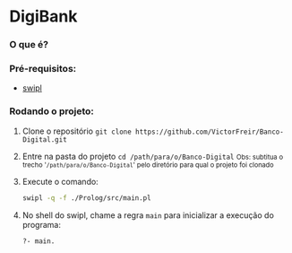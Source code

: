 # DigiBank

### O que é?


### Pré-requisitos:

- [swipl](https://www.swi-prolog.org/Download.html)

### Rodando o projeto:

1. Clone o repositório
    ```git clone https://github.com/VictorFreir/Banco-Digital.git``` 

2. Entre na pasta do projeto
   ```cd /path/para/o/Banco-Digital```
   <small>Obs: subtitua o trecho '`/path/para/o/Banco-Digital`' pelo diretório para qual o projeto foi clonado</small>

3. Execute o comando:

    ```bash
    swipl -q -f ./Prolog/src/main.pl
    ```

4. No shell do swipl, chame a regra `main` para inicializar a execução do programa:

    ```bash
    ?- main.
    ```
